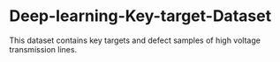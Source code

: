 # Deep-learning-Key-target-Dataset
This dataset contains key targets and defect samples of high voltage transmission lines.
